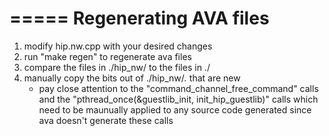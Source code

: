 =====
Regenerating AVA files
=====

1. modify hip.nw.cpp with your desired changes
2. run "make regen" to regenerate ava files
3. compare the files in ./hip_nw/ to the files in ./
4. manually copy the bits out of ./hip_nw/*.* that are new
   - pay close attention to the "command_channel_free_command" calls and the
     "pthread_once(&guestlib_init, init_hip_guestlib)" calls which need to be
     maunually applied to any source code generated since ava doesn't generate
     these calls
